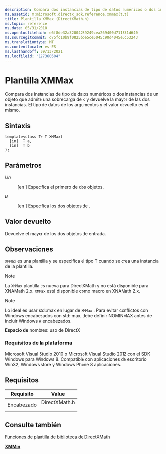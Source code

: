 ```yaml
---
description: Compara dos instancias de tipo de datos numéricos o dos instancias de un objeto que admite una sobrecarga de < y devuelve la mayor de las dos instancias. El tipo de datos de los argumentos y el valor devuelto es el mismo.
ms.assetid: m:microsoft.directx_sdk.reference.xmmax(t,t)
title: Plantilla XMMax (DirectXMath.h)
ms.topic: reference
ms.date: 05/31/2018
ms.openlocfilehash: e6f8de32a32004289249cea269400d711831d640
ms.sourcegitcommit: d75fc10b9f0825bbe5ce5045c90d4045e3c53243
ms.translationtype: MT
ms.contentlocale: es-ES
ms.lasthandoff: 09/13/2021
ms.locfileid: "127360504"
---
```

# <a name="xmmax-template"></a>Plantilla XMMax

Compara dos instancias de tipo de datos numéricos o dos instancias de un objeto que admite una sobrecarga de < y devuelve la mayor de las dos instancias. El tipo de datos de los argumentos y el valor devuelto es el mismo.

## <a name="syntax"></a>Sintaxis

``` syntax
template<class T> T XMMax(
  [in]  T a,
  [in]  T b
);
```

## <a name="parameters"></a>Parámetros

<dl> <dt>

<span id="a"></span><span id="A"></span>*Un*
</dt> <dd>

\[en \] Especifica el primero de dos objetos.

</dd> <dt>

<span id="b"></span><span id="B"></span>*B*
</dt> <dd>

\[en \] Especifica los dos objetos de .

</dd> </dl>

## <a name="return-value"></a>Valor devuelto

Devuelve el mayor de los dos objetos de entrada.

## <a name="remarks"></a>Observaciones

`XMMax` es una plantilla y se especifica el tipo T cuando se crea una instancia de la plantilla.

> [!Note]  
> La `XMMax` plantilla es nueva para DirectXMath y no está disponible para XNAMath 2.x. `XMMax` está disponible como macro en XNAMath 2.x.

 

> [!Note]  
> Lo ideal es usar std::max en lugar de `XMMax` . Para evitar conflictos con Windows encabezados con std::max, debe definir NOMINMAX antes de incluir Windows \# encabezados.

 

**Espacio de** nombres: uso de DirectX

### <a name="platform-requirements"></a>Requisitos de la plataforma

Microsoft Visual Studio 2010 o Microsoft Visual Studio 2012 con el SDK Windows para Windows 8. Compatible con aplicaciones de escritorio Win32, Windows store y Windows Phone 8 aplicaciones.

## <a name="requirements"></a>Requisitos



| Requisito | Value |
|-------------------|------------------------------------------------------------------------------------------|
| Encabezado<br/> | <dl> <dt>DirectXMath.h</dt> </dl> |



## <a name="see-also"></a>Consulte también

<dl> <dt>

[Funciones de plantilla de biblioteca de DirectXMath](ovw-xnamath-templates.md)
</dt> <dt>

[**XMMin**](xmmin-template.md)
</dt> </dl>

 

 




